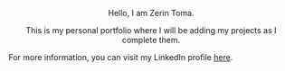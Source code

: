 <center>

Hello, I am Zerin Toma.

This is my personal portfolio where I will be adding my projects as I complete them.

</center>

For more information, you can visit my LinkedIn profile [here](https://www.linkedin.com/in/zerin-toma/).
